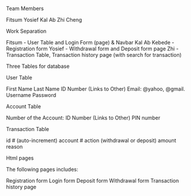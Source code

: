 Team Members

Fitsum Yosief Kal Ab Zhi Cheng

Work Separation

Fitsum - User Table and Login Form (page) & Navbar Kal Ab Kebede - Registration form Yosief - Withdrawal form and Deposit form page Zhi - Transaction Table, Transaction history page (with search for transaction)

Three Tables for database

User Table

First Name Last Name ID Number (Links to Other) Email: @yahoo, @gmail. Username Password

Account Table

Number of the Account: ID Number (Links to Other)
PIN number

Transaction Table

id # (auto-increment) account # action (withdrawal or deposit) amount reason

Html pages

The following pages includes:

Registration form Login form Deposit form Withdrawal form Transaction history page

